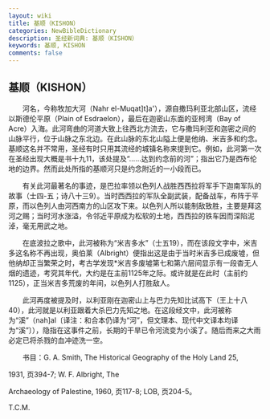 ```yaml
---
layout: wiki
title: 基顺（KISHON）
categories: NewBibleDictionary
description: 圣经新词典: 基顺（KISHON）
keywords: 基顺, KISHON
comments: false
---
```


## 基顺（KISHON）

　　河名，今称牧加大河（Nahr el-Muqat]t]a'），源自撒玛利亚北部山区，流经以斯德伦平原（Plain of Esdraelon），最后在迦密山东面的亚柯湾（Bay of Acre）入海。此河弯曲的河道大致上往西北方流去，它与撒玛利亚和迦密之间的山脉平行，位于山脉之东北边。在此山脉的东北山隘上便是他纳、米吉多和约念。基顺这名并不常用，圣经有时只用其流经的城镇名称来提到它。例如，此河第一次在圣经出现大概是书十九11，该处提及“……达到约念前的河”；指出它乃是西布伦地的边界。然而此处所指的基顺河只是约念附近的一小段而已。

　　有关此河最著名的事迹，是巴拉率领以色列人战胜西西拉将军手下迦南军队的故事（士四-五；诗八十三9）。当时西西拉的军队全副武装，配备战车，布阵于平原，而以色列人由河西南方的山区攻下来。以色列人所以能制敌致胜，主要是拜这河之赐；当时河水涨溢，令邻近平原成为松软的土地，西西拉的铁车因而深陷泥淖，毫无用武之地。

　　在底波拉之歌中，此河被称为“米吉多水”（士五19），而在该段文字中，米吉多这名称不再出现，奥伯莱（Albright）便指出这是由于当时米吉多已成废墟，但他纳却正当繁荣之时，考古学发现*米吉多废墟第七和第六层间显示有一段杳无人烟的遗迹，考究其年代，大约是在主前1125年之际。或许就是在此时（主前约1125），正当米吉多荒废的年间，以色列人打胜敌人。

　　此河再度被提及时，以利亚刚在迦密山上与巴力先知比试高下（王上十八40），此河就是以利亚跟着大杀巴力先知之地。在这段经文中，此河被称为“溪”（nah]al〔译注：和合本仍译为“河”，但文理本、现代中文译本均译为“溪”〕），隐指在这事件之前，长期的干旱已令河流变为小溪了。随后而来之大雨必定已将杀戮的血冲迹洗一空。

　　书目：G. A. Smith, The Historical Geography of the Holy Land 25,

1931, 页394-7; W. F. Albright, The

Archaeology of Palestine, 1960, 页117-8; LOB, 页204-5。

T.C.M.








